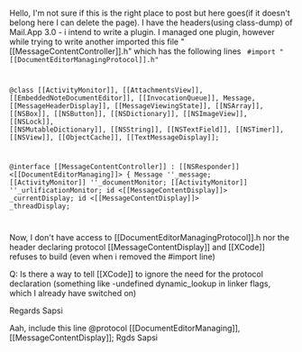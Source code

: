 
Hello,
I'm not sure if this is the right place to post but here goes(if it doesn't belong here I can delete the page). 
I have the headers(using class-dump)  of Mail.App 3.0 - i intend to write a plugin.
I managed one plugin, however while trying to write another imported this file "[[MessageContentController]].h" which has the following lines
<code>
#import "[[DocumentEditorManagingProtocol]].h"

@class [[ActivityMonitor]], [[AttachmentsView]], [[EmbeddedNoteDocumentEditor]], [[InvocationQueue]], Message, [[MessageHeaderDisplay]], [[MessageViewingState]], [[NSArray]], [[NSBox]], [[NSButton]], [[NSDictionary]], [[NSImageView]], [[NSLock]], [[NSMutableDictionary]], [[NSString]], [[NSTextField]], [[NSTimer]], [[NSView]], [[ObjectCache]], [[TextMessageDisplay]];

@interface [[MessageContentController]] : [[NSResponder]] <[[DocumentEditorManaging]]>
{
    Message ''_message;
    [[ActivityMonitor]] ''_documentMonitor;
    [[ActivityMonitor]] ''_urlificationMonitor;
    id <[[MessageContentDisplay]]> _currentDisplay;
    id <[[MessageContentDisplay]]> _threadDisplay;

</code>

Now, I don't have access to [[DocumentEditorManagingProtocol]].h nor the header declaring protocol [[MessageContentDisplay]] and [[XCode]] refuses to build (even when i removed the #import line)

Q: Is there a way to tell [[XCode]] to ignore the need for the protocol declaration (something like -undefined dynamic_lookup in linker flags, which I already have switched on)

Regards
Sapsi

Aah, include this line
@protocol [[DocumentEditorManaging]],[[MessageContentDisplay]];
Rgds
Sapsi